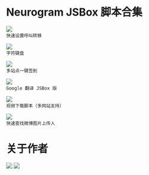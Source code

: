 # Neurogram JSBox 脚本合集

[![](https://img.shields.io/badge/Call%20Forwarding-Neurogram-brightgreen.svg)](https://github.com/Neurogram-R/JSBox/tree/master/Neurogram/Call%20Forwarding)  
`快速设置呼叫转移`

[![](https://img.shields.io/badge/Chars%20Keyboard-Neurogram-brightgreen.svg)](https://github.com/Neurogram-R/JSBox/blob/master/Neurogram/Chars%20Keyboard.js)  
`字符键盘`

[![](https://img.shields.io/badge/Check%20in-Neurogram-brightgreen.svg)](https://github.com/Neurogram-R/JSBox/blob/master/Neurogram/Check%20in)  
`多站点一键签到`

[![](https://img.shields.io/badge/Google%20Translate-Neurogram-brightgreen.svg)](https://github.com/Neurogram-R/JSBox/tree/master/Neurogram/Google%20Translate)  
`Google 翻译 JSBox 版`

[![](https://img.shields.io/badge/Online%20Downloader-Neurogram-brightgreen.svg)](https://github.com/Neurogram-R/JSBox/tree/master/Neurogram/Online%20Downloader)  
`视频下载脚本（多网站支持）`

[![](https://img.shields.io/badge/WeiboImgUploader-Neurogram-brightgreen.svg)](https://github.com/Neurogram-R/JSBox/blob/master/Neurogram/WeiboImgUploader.js)  
`快速查找微博图片上传人`

# 关于作者
[![](https://img.shields.io/badge/GitHub-Neurogram--R-brightgreen.svg?logo=GitHub&logoColor=white)](https://github.com/Neurogram-R)
[![](https://img.shields.io/badge/Telegram-@Neurogram-1A92D2.svg?logo=Telegram&logoColor=white)](https://t.me/Neurogram)
